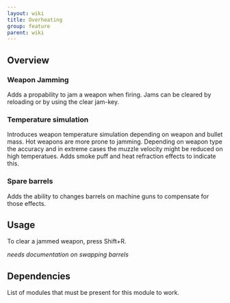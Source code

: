 ```yaml
---
layout: wiki
title: Overheating
group: feature
parent: wiki
---
```


## Overview

### Weapon Jamming
Adds a propability to jam a weapon when firing. Jams can be cleared by 
reloading or by using the clear jam-key.

### Temperature simulation
Introduces weapon temperature simulation depending on weapon and bullet
mass. Hot weapons are more prone to jamming. Depending on weapon type 
the accuracy and in extreme cases the muzzle velocity might be reduced 
on high temperatues. Adds smoke puff and heat refraction effects to 
indicate this.

### Spare barrels
Adds the ability to changes barrels on machine guns to compensate for those 
effects.


## Usage
To clear a jammed weapon, press Shift+R.


*needs documentation on swapping barrels*


## Dependencies

List of modules that must be present for this module to work.
